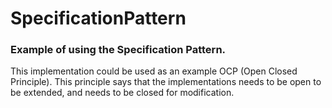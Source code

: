# SpecificationPattern

### Example of using the Specification Pattern.
This implementation could be used as an example OCP (Open Closed Principle).
This principle says that the implementations needs to be open to be extended, and needs to be closed for modification.